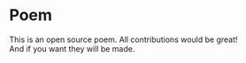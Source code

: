 # Poem
This is an open source poem. All contributions would be great! <br>
And if you want they will be made.


